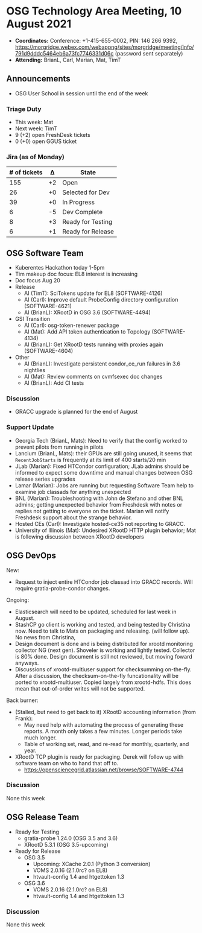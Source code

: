 # OSG Technology Area Meeting, 10 August 2021

-   **Coordinates:** Conference: +1-415-655-0002, PIN: 146 266 9392,
    <https://morgridge.webex.com/webappng/sites/morgridge/meeting/info/791d9dddc5464eb6a73fc7746331d06c> (password sent separately)
-   **Attending:** BrianL, Carl, Marian, Mat, TimT


## Announcements
- OSG User School in session until the end of the week

### Triage Duty

-   This week: Mat
-   Next week: TimT
-   9 (+2) open FreshDesk tickets
-   0 (+0) open GGUS ticket

### Jira (as of Monday)

| # of tickets | &Delta; | State             |
|--------------|---------|-------------------|
| 155          | +2      | Open              |
| 26           | +0      | Selected for Dev  |
| 39           | +0      | In Progress       |
| 6            | -5      | Dev Complete      |
| 8            | +3      | Ready for Testing |
| 6            | +1      | Ready for Release |

## OSG Software Team

-   Kuberentes Hackathon today 1-5pm
-   Tim makeup doc focus: EL8 interest is increasing
-   Doc focus Aug 20
-   Release
    -   AI (TimT): SciTokens update for EL8 (SOFTWARE-4126)
    -   AI (Carl): Improve default ProbeConfig directory configuration (SOFTWARE-4621)
    -   AI (BrianL): XRootD in OSG 3.6 (SOFTWARE-4494)
-   GSI Transition
    -   AI (Carl): osg-token-renewer package
    -   AI (Mat): Add API token authentication to Topology (SOFTWARE-4134)
    -   AI (BrianL): Get XRootD tests running with proxies again (SOFTWARE-4604)
-   Other
    -   AI (BrianL): Investigate persistent condor_ce_run failures in 3.6 nightlies
    -   AI (Mat): Review comments on cvmfsexec doc changes
    -   AI (BrianL): Add CI tests

### Discussion

-   GRACC upgrade is planned for the end of August

### Support Update

-   Georgia Tech (BrianL, Mats): Need to verify that the config worked to prevent pilots from running in pilots
-   Lancium (BrianL, Mats): their GPUs are still going unused, it seems that `RecentJobStarts` is frequently at its
    limit of 400 starts/20 min
-   JLab (Marian): Fixed HTCondor configuration; JLab admins should be informed to expect some downtime and
    manual changes between OSG release series upgrades
-   Lamar (Marian): Jobs are running but requesting Software Team help to examine job classads for anything unexpected
-   BNL (Marian): Troubleshooting with John de Stefano and other BNL admins;
    getting unexpected behavior from Freshdesk with notes or replies not getting to everyone on the ticket.
    Marian will notify Freshdesk support about the strange behavior.
-   Hosted CEs (Carl): Investigate hosted-ce35 not reporting to GRACC.
-   University of Illinois (Mat): Undesired XRootD HTTP plugin behavior; Mat is following discussion
    between XRootD developers

## OSG DevOps

New:
-   Request to inject entire HTCondor job classad into GRACC records.  Will require gratia-probe-condor changes.

Ongoing:
-   Elasticsearch will need to be updated, scheduled for last week in August.
-   StashCP go client is working and tested, and being tested by Christina now. Need to talk to Mats on packaging and releasing. (will follow up).  No news from Christina,
-   Design document is done and is being distributed for xrootd monitoring collector NG (next gen).  Shoveler is working and lightly tested.  Collector is 80% done.  Design document is still not reviewed, but moving foward anyways.
-   Discussions of xrootd-multiuser support for checksumming on-the-fly.  After a discussion, the checksum-on-the-fly funcationality will be ported to xrootd-multiuser.  Copied largely from xrootd-hdfs.  This does mean that out-of-order writes will not be supported.

Back burner:
-   (Stalled, but need to get back to it) XRootD accounting information (from Frank):
    -   May need help with automating the process of generating these reports.  A month only takes a few minutes.  Longer periods take much longer.
    -   Table of working set, read, and re-read for monthly, quarterly, and year.
-   XRootD TCP plugin is ready for packaging.  Derek will follow up with software team on who to hand that off to.
    -   https://opensciencegrid.atlassian.net/browse/SOFTWARE-4744

### Discussion

None this week

## OSG Release Team

-   Ready for Testing
    -   gratia-probe 1.24.0 (OSG 3.5 and 3.6)
    -   XRootD 5.3.1 (OSG 3.5-upcoming)
-   Ready for Release
    -   OSG 3.5
        -   Upcoming: XCache 2.0.1 (Python 3 conversion)
        -   VOMS 2.0.16 (2.1.0rc? on EL8)
        -   htvault-config 1.4 and htgettoken 1.3
    -   OSG 3.6
        -   VOMS 2.0.16 (2.1.0rc? on EL8)
        -   htvault-config 1.4 and htgettoken 1.3

### Discussion

None this week
